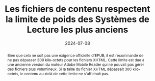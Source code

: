 ---
N: 
Rubrique: 
title: Les fichiers de contenu respectent  la limite de poids des Systèmes de Lecture les plus anciens 
detail:  
abstract: "Bien que cela ne soit pas une exigence officielle d'EPUB, il est  recommandé de ne pas dépasser 300 kilo-octets pour les fichiers XHTML. Cette limite est due à une ancienne version du moteur Adobe Mobile Reader qui ne pouvait pas gérer des fichiers plus volumineux. Si la taille du fichier XHTML dépassait 300 kilo-octets, le contenu au-delà de cette limite ne s'affichait pas."
categories: ["rétrocompatibilité"]
agrege: O0000-E087
opquast: '0000'
indiceebook: '87'
description: "Règle n° 087"
before: "086"
weight: "087"
after: "001"
actif: '1'
layout: rules
date: 2024-07-08
tags: ["Durabilité"]
objectif: ["Assurer que les fichiers EPUB sont compatibles avec les systèmes de lecture plus anciens, notamment ceux qui ont des limitations techniques.", "Assurer une interopérabilité maximale entre différents systèmes de lecture et plateformes.","Améliorer la performance et le temps de chargement des fichiers EPUB."]
Meo: ["les fichiers XHTML devraient être séparés en unités d’un poids maximum de 250 ko"]
Controle: ["Vérifier le poids des fichiers XHTML"]
epubcheck: false
ace: false
humancheck: true
Source: ["SNE"]
Referentiel: [""]
Steps: ["Fabrication"]
---